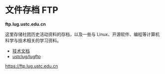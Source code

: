 ---
---

# 文件存档 FTP

**ftp.lug.ustc.edu.cn**

这里存储社团历史活动资料的存档，以及一些与 Linux、开源软件、编程等计算机科学与技术相关的学习资料。

- [技术文档](https://docs.ustclug.org/services/ftp/)
- [ustclug/lugftp](https://github.com/ustclug/lugftp)

<https://ftp.lug.ustc.edu.cn>
